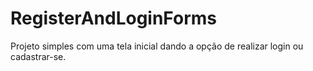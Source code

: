 # RegisterAndLoginForms

Projeto simples com uma tela inicial dando a opção de realizar login ou cadastrar-se.
